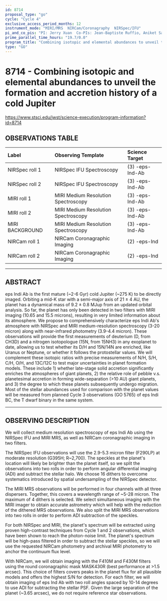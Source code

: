 ```yaml
---
id: 8714
proposal_type: "go"
cycle: "Cycle 4"
exclusive_access_period_months: 12
instrument_mode: "MIRI/MRS  NIRCam/Coronagraphy  NIRSpec/IFU"
pi_and_co_pis: "PI: Jerry Xuan  Co-PIs: Jean-Baptiste Ruffio, Aniket Sanghi, and Yapeng Zhang"
prime_parallel_time_hours: "19.7/0.0"
program_title: "Combining isotopic and elemental abundances to unveil the formation and accretion history of a cold Jupiter"
type: "GO"
---
```

# 8714 - Combining isotopic and elemental abundances to unveil the formation and accretion history of a cold Jupiter
https://www.stsci.edu/jwst/science-execution/program-information?id=8714
## OBSERVATIONS TABLE
| Label             | Observing Template                       | Science Target    |
| :---------------- | :--------------------------------------- | :---------------- |
| NIRSpec roll 1    | NIRSpec IFU Spectroscopy                 | (3) -eps-Ind-Ab   |
| NIRSpec roll 2    | NIRSpec IFU Spectroscopy                 | (3) -eps-Ind-Ab   |
| MIRI roll 1       | MIRI Medium Resolution Spectroscopy      | (3) -eps-Ind-Ab   |
| MIRI roll 2       | MIRI Medium Resolution Spectroscopy      | (3) -eps-Ind-Ab   |
| MIRI BACKGROUND   | MIRI Medium Resolution Spectroscopy      | (3) -eps-Ind-Ab   |
| NIRCam roll 1     | NIRCam Coronagraphic Imaging             | (2) -eps-Ind      |
| NIRCam roll 2     | NIRCam Coronagraphic Imaging             | (2) -eps-Ind      |

---

## ABSTRACT

eps Indi Ab is the first mature (~2-6 Gyr) cold Jupiter (~275 K) to be directly imaged. Orbiting a mid-K star with a semi-major axis of 21 ± 4 AU, the planet has a dynamical mass of 9.2 ± 0.8 MJup from an updated orbital analysis. So far, the planet has only been detected in two filters with MIRI imaging (10.65 and 15.5 microns), resulting in very limited information about its atmosphere. We propose to comprehensively characterize eps Indi Ab's atmosphere with NIRSpec and MIRI medium-resolution spectroscopy (3-20 micron) along with near-infrared photometry (3.9-4.4 micron). These observations will provide the first measurements of deuterium (D, from CH3D) and a nitrogen isotopologue (15N, from 15NH3) in any exoplanet to date, allowing us to test whether its D/H and 15N/14N are enriched, like Uranus or Neptune, or whether it follows the protostellar values. We will complement these isotopic ratios with precise measurements of N/H, S/H, C/H, O/H, and 13C/12C to test major uncertainties in planet formation models. These include 1) whether late-stage solid accretion significantly enriches the atmospheres of giant planets, 2) the relative role of pebble v.s. planetesimal accretion in forming wide-separation (>10 AU) giant planets, and 3) the degree to which these planets subsequently undergo migration. Most of the stellar abundances used for comparison with the planet values will be measured from planned Cycle 3 observations (GO 5765) of eps Indi BC, the T dwarf binary in the same system.

---

## OBSERVING DESCRIPTION

We will collect medium resolution spectroscopy of eps Indi Ab using the NIRSpec IFU and MIRI MRS, as well as NIRCam coronagraphic imaging in two filters.

The NIRSpec IFU observations will use the 2.9-5.3 micron filter (F290LP) at moderate resolution (G395H; R~2,700). The speckles at the planet's location will likely be brighter than the planet itself, so we split the observations into two rolls in order to perform angular differential imaging (ADI) and subtract the stellar halo. We choose 16 dithers to overcome systematics introduced by spatial undersampling of the NIRSpec detector.

The MIRI MRS observations will be performed in four channels with all three dispersers. Together, this covers a wavelength range of ~5-28 micron. The maximum of 4 dithers is selected. We select simultaneous imaging with the MIRI imager to obtain accurate astrometry which will help with the reduction of the dithered MRS observations. We also split the MIRI MRS observations into two rolls in order to perform ADI subtraction of the speckles.

For both NIRSpec and MIRI, the planet's spectrum will be extracted using proven high-contrast techniques from Cycle 1 and 2 observations, which have been shown to reach the photon-noise limit. The planet's spectrum will be high-pass filtered in order to subtract the stellar speckles, so we will use the requested NIRCam photometry and archival MIRI photometry to anchor the continuum flux level.

With NIRCam, we will obtain imaging with the F410M and F430M filters using the round coronagraphic mask MASK430R (best performance at >1.5 arcsec). This choice of filters covers peaks in the planet flux for all plausible models and offers the highest S/N for detection. For each filter, we will obtain imaging of eps Ind Ab with two roll angles spaced by 10-14 degrees to use ADI for subtracting the stellar PSF. Given the large separation of the planet (~3.65 arcsec), we do not require reference star observations.